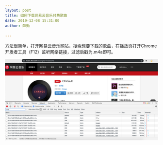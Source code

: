 ```yaml
---
layout: post
title: 如何下载网易云音乐付费歌曲
date: 2019-12-08 15:31:00
author: 薛勤

---
```

方法很简单，打开网易云音乐网站，搜索想要下载的歌曲，在播放页打开Chrome开发者工具（F12）监听网络链接，过滤后戳为.m4a即可。

![](./20191208如何下载网易云音乐付费歌曲/1136672-20191208153042880-756449745.png)



